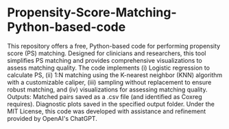 # Propensity-Score-Matching-Python-based-code
This repository offers a free, Python-based code for performing propensity score (PS) matching. Designed for clinicians and researchers, this tool simplifies PS matching and provides comprehensive visualizations to assess matching quality. 
The code implements (i) Logistic regression to calculate PS, (ii) 1:N matching using the K-nearest neighbor (KNN) algorithm with a customizable caliper, (iii) sampling without replacement to ensure robust matching, and (iv) visualizations for assessing matching quality.
Outputs: 
Matched pairs saved as a .csv file (and identified as Coxreg requires). Diagnostic plots saved in the specified output folder.
Under the MIT License, this code was developed with assistance and refinement provided by OpenAI's ChatGPT.


